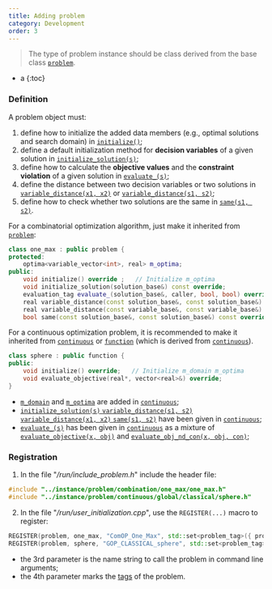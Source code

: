 ```yaml
---
title: Adding problem
category: Development
order: 3
---
```


>The type of problem instance should be class derived from the base class [`problem`](../../Core/problem/problem).

- a
{:toc}

### Definition

A problem object must:
1. define how to initialize the added data members (e.g., optimal solutions and search domain) in [`initialize()`](../../Core/problem/problem#member-function);
1. define a default initialization method for **decision variables** of a given solution in [`initialize_solution(s)`](../../Core/problem/problem#member-function);
1. define how to calculate the **objective values** and the **constraint violation** of a given solution in [`evaluate_(s)`](../../Core/problem/problem#member-function);
1. define the distance between two decision variables or two solutions in [`variable_distance(x1, x2)`](../../Core/problem/problem#member-function) or [`variable_distance(s1, s2)`](../../Core/problem/problem#member-function);
1. define how to check whether two solutions are the same in [`same(s1, s2)`](../../Core/problem/problem#member-function).


For a combinatorial optimization algorithm, just make it inherited from [`problem`](../../Core/problem/problem):
```c++
class one_max : public problem {
protected:
    optima<variable_vector<int>, real> m_optima;
public:
    void initialize() override ;   // Initialize m_optima
    void initialize_solution(solution_base&) const override;
    evaluation_tag evaluate_(solution_base&, caller, bool, bool) override;
    real variable_distance(const solution_base&, const solution_base&) const override;
    real variable_distance(const variable_base&, const variable_base&) const override;
    bool same(const solution_base&, const solution_base&) const override;
```

For a continuous optimization problem, it is recommended to make it inherited from [`continuous`](../../Core/problem/continuous) or [`function`](../../Core/problem/function) (which is derived from [`continuous`](../../Core/problem/continuous)).

```c++
class sphere : public function {
public:
    void initialize() override;   // Initialize m_domain m_optima
    void evaluate_objective(real*, vector<real>&) override;
}
```
- [`m_domain`](../../Core/problem/continuous#data-member) and [`m_optima`](../../Core/problem/continuous#data-member) are added in [`continuous`](../../Core/problem/continuous);
- [`initialize_solution(s)` `variable_distance(s1, s2)` `variable_distance(x1, x2)` `same(s1, s2)`](../../Core/problem/continuous#member-function) have been given in [`continuous`](../../Core/problem/continuous);
- [`evaluate_(s)`](../../Core/problem/continuous#member-function) has been given in [`continuous`](../../Core/problem/continuous) as a mixture of [`evaluate_objective(x, obj)`](../../Core/problem/continuous#member-function) and [`evaluate_obj_nd_con(x, obj, con)`](../../Core/problem/continuous#member-function);

### Registration

1. In the file "*/run/include_problem.h*" include the header file:
```c++
#include "../instance/problem/combination/one_max/one_max.h"
#include "../instance/problem/continuous/global/classical/sphere.h"
```
2. In the file "*/run/user_initialization.cpp*", use the `REGISTER(...)` macro to register:
```c++
REGISTER(problem, one_max, "ComOP_One_Max", std::set<problem_tag>({ problem_tag::ONEMAX, problem_tag::ComOP }));
REGISTER(problem, sphere, "GOP_CLASSICAL_sphere", std::set<problem_tag>({ problem_tag::GOP,problem_tag::ConOP }));
```
- the 3rd parameter is the name string to call the problem in command line arguments;
- the 4th parameter marks the [tags](../../Core/definition/#problem-tags) of the problem.